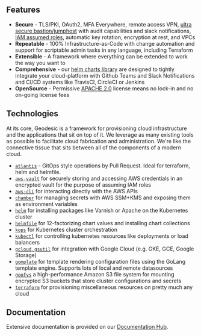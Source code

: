 ## Features

* **Secure** - TLS/PKI, OAuth2, MFA Everywhere, remote access VPN, [ultra secure bastion/jumphost](https://github.com/cloudposse/bastion) with audit capabilities and slack notifications, [IAM assumed roles](https://github.com/99designs/aws-vault/), automatic key rotation, encryption at rest, and VPCs
* **Repeatable** - 100% Infrastructure-as-Code with change automation and support for scriptable admin tasks in any language, including Terraform
* **Extensible** - A framework where everything can be extended to work the way you want to
* **Comprehensive** - our [helm charts library](https://github.com/cloudposse/charts) are designed to tightly integrate your cloud-platform with Github Teams and Slack Notifications and CI/CD systems like TravisCI, CircleCI or Jenkins
* **OpenSource** - Permissive [APACHE 2.0](LICENSE) license means no lock-in and no on-going license fees

## Technologies

At its core, Geodesic is a framework for provisioning cloud infrastructure and the applications that sit on top of it. We leverage as many existing tools as possible to facilitate cloud fabrication and administration. We're like the connective tissue that sits between all of the components of a modern cloud.

* [`atlantis`](https://www.runatlantis.io/) - GitOps style operations by Pull Request. Ideal for terraform, helm and helmfile.
* [`aws-vault`](https://github.com/99designs/aws-vault) for securely storing and accessing AWS credentials in an encrypted vault for the purpose of assuming IAM roles
* [`aws-cli`](https://github.com/aws/aws-cli/) for interacting directly with the AWS APIs
* [`chamber`](https://github.com/segmentio/chamber) for managing secrets with AWS SSM+KMS and exposing them as environment variables
* [`helm`](https://github.com/kubernetes/helm/) for installing packages like Varnish or Apache on the Kubernetes cluster
* [`helmfile`](https://github.com/roboll/helmfile) for 12-factorizing chart values and installing chart collections
* [`kops`](https://github.com/kubernetes/kops/) for Kubernetes cluster orchestration
* [`kubectl`](https://kubernetes.io/docs/user-guide/kubectl-overview/) for controlling kubernetes resources like deployments or load balancers
* [`gcloud`, `gsutil`](https://cloud.google.com/sdk/) for integration with Google Cloud (e.g. GKE, GCE, Google Storage)
* [`gomplate`](https://github.com/hairyhenderson/gomplate/) for template rendering configuration files using the GoLang template engine. Supports lots of local and remote datasources
* [`goofys`](https://github.com/kahing/goofys/) a high-performance Amazon S3 file system for mounting encrypted S3 buckets that store cluster configurations and secrets
* [`terraform`](https://github.com/hashicorp/terraform/) for provisioning miscellaneous resources on pretty much any cloud

[](https://media.giphy.com/media/26FmS6BRnPVPo2FDq/source.gif)

## Documentation

Extensive documentation is provided on our [Documentation Hub](https://docs.cloudposse.com/geodesic). 
